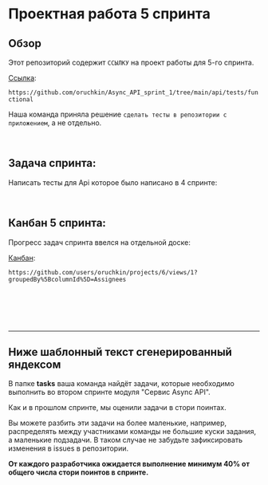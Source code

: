 # Проектная работа 5 спринта

## Обзор
Этот репозиторий содержит ```ССЫЛКУ``` на проект работы для 5-го спринта.

[Cсылка](https://github.com/oruchkin/Async_API_sprint_1/tree/main/api/tests/functional):

```https://github.com/oruchkin/Async_API_sprint_1/tree/main/api/tests/functional```

Наша команда приняла решение ```сделать тесты в репозитории с приложением```, а не отдельно.

 <br/>

## Задача спринта: <br/>
Написать тесты для Api которое было написано в 4 спринте:

 <br/>


## Канбан 5 спринта:

Прогресс задач спринта ввелся на отдельной доске:

 [Канбан](https://github.com/users/oruchkin/projects/6/views/1?groupedBy%5BcolumnId%5D=Assignees):
 
 ```https://github.com/users/oruchkin/projects/6/views/1?groupedBy%5BcolumnId%5D=Assignees```


  <br/> <br/> <br/> <br/>

---
## Ниже шаблонный текст сгенерированный яндексом

В папке **tasks** ваша команда найдёт задачи, которые необходимо выполнить во втором спринте модуля "Сервис Async API".

Как и в прошлом спринте, мы оценили задачи в стори поинтах.

Вы можете разбить эти задачи на более маленькие, например, распределять между участниками команды не большие куски задания, а маленькие подзадачи. В таком случае не забудьте зафиксировать изменения в issues в репозитории.

**От каждого разработчика ожидается выполнение минимум 40% от общего числа стори поинтов в спринте.**
